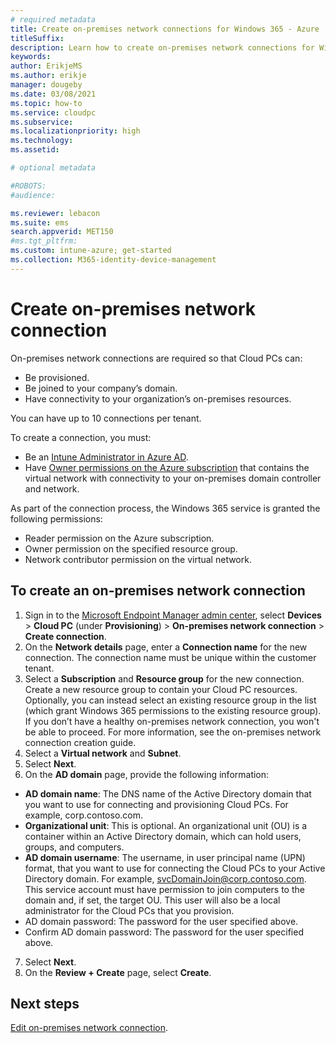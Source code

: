 ```yaml
---
# required metadata
title: Create on-premises network connections for Windows 365 - Azure | Microsoft Docs
titleSuffix:
description: Learn how to create on-premises network connections for Windows 365.
keywords:
author: ErikjeMS  
ms.author: erikje
manager: dougeby
ms.date: 03/08/2021
ms.topic: how-to
ms.service: cloudpc
ms.subservice:
ms.localizationpriority: high
ms.technology:
ms.assetid: 

# optional metadata

#ROBOTS:
#audience:

ms.reviewer: lebacon
ms.suite: ems
search.appverid: MET150
#ms.tgt_pltfrm:
ms.custom: intune-azure; get-started
ms.collection: M365-identity-device-management
---
```


# Create on-premises network connection

On-premises network connections are required so that Cloud PCs can:

- Be provisioned.
- Be joined to your company’s domain.
- Have connectivity to your organization’s on-premises resources.

You can have up to 10 connections per tenant.

To create a connection, you must:

- Be an [Intune Administrator in Azure AD](/en-us/azure/active-directory/roles/permissions-reference).
- Have [Owner permissions on the Azure subscription](/azure/cost-management-billing/manage/add-change-subscription-administrator) that contains the virtual network with connectivity to your on-premises domain controller and network.

As part of the connection process, the Windows 365 service is granted the following permissions:

- Reader permission on the Azure subscription.
- Owner permission on the specified resource group.
- Network contributor permission on the virtual network.

## To create an on-premises network connection

1. Sign in to the [Microsoft Endpoint Manager admin center](https://endpoint.microsoft.com/), select **Devices** > **Cloud PC** (under **Provisioning**) > **On-premises network connection** > **Create connection**.
2. On the **Network details** page, enter a **Connection name** for the new connection.
The connection name must be unique within the customer tenant.
3. Select a **Subscription** and **Resource group** for the new connection. Create a new resource group to contain your Cloud PC resources. Optionally, you can instead select an existing resource group in the list (which grant Windows 365 permissions to the existing resource group). If you don’t have a healthy on-premises network connection, you won't be able to proceed. For more information, see the on-premises network connection creation guide.
4. Select a **Virtual network** and **Subnet**.
5. Select **Next**.
6. On the **AD domain** page, provide the following information:

  - **AD domain name**: The DNS name of the Active Directory domain that you want to use for connecting and provisioning Cloud PCs. For example, corp.contoso.com.
  - **Organizational unit**: This is optional. An organizational unit (OU) is a container within an Active Directory domain, which can hold users, groups, and computers.
  - **AD domain username**: The username, in user principal name (UPN) format, that you want to use for connecting the Cloud PCs to your Active Directory domain. For example, svcDomainJoin@corp.contoso.com. This service account must have permission to join computers to the domain and, if set, the target OU. This user will also be a local administrator for the Cloud PCs that you provision.
  - AD domain password: The password for the user specified above.
  - Confirm AD domain password: The password for the user specified above.

7. Select **Next**.
8. On the **Review + Create** page, select **Create**.

<!-- ########################## -->
## Next steps

[Edit on-premises network connection](edit-on-premises-network-connection.md).
